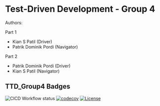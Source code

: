 # Test-Driven Development - Group 4
Authors:

Part 1 
- Kian S Patil (Driver)
- Patrik Dominik Pordi (Navigator)

Part 2
- Patrik Dominik Pordi (Driver)
- Kian S Patil (Navigator)


## TTD_Group4 Badges
![CICD Workflow status](https://github.com/kirangit27/TDD_Group4/actions/workflows/run-unit-test-and-upload-codecov.yml/badge.svg) [![codecov](https://codecov.io/gh/kirangit27/TDD_Group4/branch/main/graph/badge.svg)](https://codecov.io/gh/kirangit27/TDD_Group4) [![License](https://img.shields.io/badge/license-MIT-blue.svg)](LICENSE)


